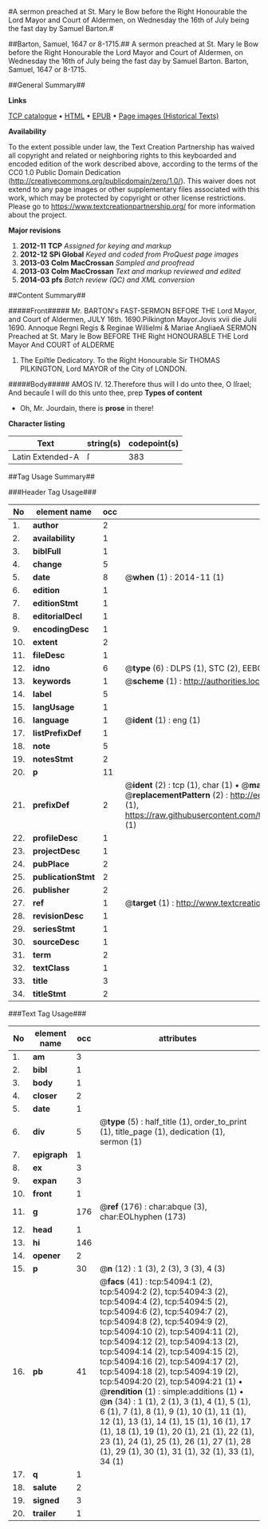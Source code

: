 #A sermon preached at St. Mary le Bow before the Right Honourable the Lord Mayor and Court of Aldermen, on Wednesday the 16th of July being the fast day by Samuel Barton.#

##Barton, Samuel, 1647 or 8-1715.##
A sermon preached at St. Mary le Bow before the Right Honourable the Lord Mayor and Court of Aldermen, on Wednesday the 16th of July being the fast day by Samuel Barton.
Barton, Samuel, 1647 or 8-1715.

##General Summary##

**Links**

[TCP catalogue](http://www.ota.ox.ac.uk/tcp/)  • 
[HTML](http://tei.it.ox.ac.uk/tcp/Texts-HTML/free/A31/A31110.html)  • 
[EPUB](http://tei.it.ox.ac.uk/tcp/Texts-EPUB/free/A31/A31110.epub) • 
[Page images (Historical Texts)](https://historicaltexts.jisc.ac.uk/eebo-12100175e)

**Availability**

To the extent possible under law, the Text Creation Partnership has waived all copyright and related or neighboring rights to this keyboarded and encoded edition of the work described above, according to the terms of the CC0 1.0 Public Domain Dedication (http://creativecommons.org/publicdomain/zero/1.0/). This waiver does not extend to any page images or other supplementary files associated with this work, which may be protected by copyright or other license restrictions. Please go to https://www.textcreationpartnership.org/ for more information about the project.

**Major revisions**

1. __2012-11__ __TCP__ *Assigned for keying and markup*
1. __2012-12__ __SPi Global__ *Keyed and coded from ProQuest page images*
1. __2013-03__ __Colm MacCrossan__ *Sampled and proofread*
1. __2013-03__ __Colm MacCrossan__ *Text and markup reviewed and edited*
1. __2014-03__ __pfs__ *Batch review (QC) and XML conversion*

##Content Summary##

#####Front#####
Mr. BARTON's FAST-SERMON BEFORE THE Lord Mayor, and Court of Aldermen, JULY 16th. 1690.Pilkington Mayor.Jovis xvii die Julii 1690. Annoque Regni Regis & Reginae Willielmi & Mariae AngliaeA SERMON Preached at St. Mary le Bow BEFORE THE Right HONOURABLE THE Lord Mayor And COURT of ALDERME
1. The Epiſtle Dedicatory. To the Right Honourable Sir THOMAS PILKINGTON, Lord MAYOR of the City of LONDON.

#####Body#####
AMOS IV. 12.Therefore thus will I do unto thee, O Iſrael; And becauſe I will do this unto thee, prep
**Types of content**

  * Oh, Mr. Jourdain, there is **prose** in there!

**Character listing**


|Text|string(s)|codepoint(s)|
|---|---|---|
|Latin Extended-A|ſ|383|

##Tag Usage Summary##

###Header Tag Usage###

|No|element name|occ|attributes|
|---|---|---|---|
|1.|__author__|2||
|2.|__availability__|1||
|3.|__biblFull__|1||
|4.|__change__|5||
|5.|__date__|8| @__when__ (1) : 2014-11 (1)|
|6.|__edition__|1||
|7.|__editionStmt__|1||
|8.|__editorialDecl__|1||
|9.|__encodingDesc__|1||
|10.|__extent__|2||
|11.|__fileDesc__|1||
|12.|__idno__|6| @__type__ (6) : DLPS (1), STC (2), EEBO-CITATION (1), OCLC (1), VID (1)|
|13.|__keywords__|1| @__scheme__ (1) : http://authorities.loc.gov/ (1)|
|14.|__label__|5||
|15.|__langUsage__|1||
|16.|__language__|1| @__ident__ (1) : eng (1)|
|17.|__listPrefixDef__|1||
|18.|__note__|5||
|19.|__notesStmt__|2||
|20.|__p__|11||
|21.|__prefixDef__|2| @__ident__ (2) : tcp (1), char (1)  •  @__matchPattern__ (2) : ([0-9\-]+):([0-9IVX]+) (1), (.+) (1)  •  @__replacementPattern__ (2) : http://eebo.chadwyck.com/downloadtiff?vid=$1&page=$2 (1), https://raw.githubusercontent.com/textcreationpartnership/Texts/master/tcpchars.xml#$1 (1)|
|22.|__profileDesc__|1||
|23.|__projectDesc__|1||
|24.|__pubPlace__|2||
|25.|__publicationStmt__|2||
|26.|__publisher__|2||
|27.|__ref__|1| @__target__ (1) : http://www.textcreationpartnership.org/docs/. (1)|
|28.|__revisionDesc__|1||
|29.|__seriesStmt__|1||
|30.|__sourceDesc__|1||
|31.|__term__|2||
|32.|__textClass__|1||
|33.|__title__|3||
|34.|__titleStmt__|2||


###Text Tag Usage###

|No|element name|occ|attributes|
|---|---|---|---|
|1.|__am__|3||
|2.|__bibl__|1||
|3.|__body__|1||
|4.|__closer__|2||
|5.|__date__|1||
|6.|__div__|5| @__type__ (5) : half_title (1), order_to_print (1), title_page (1), dedication (1), sermon (1)|
|7.|__epigraph__|1||
|8.|__ex__|3||
|9.|__expan__|3||
|10.|__front__|1||
|11.|__g__|176| @__ref__ (176) : char:abque (3), char:EOLhyphen (173)|
|12.|__head__|1||
|13.|__hi__|146||
|14.|__opener__|2||
|15.|__p__|30| @__n__ (12) : 1 (3), 2 (3), 3 (3), 4 (3)|
|16.|__pb__|41| @__facs__ (41) : tcp:54094:1 (2), tcp:54094:2 (2), tcp:54094:3 (2), tcp:54094:4 (2), tcp:54094:5 (2), tcp:54094:6 (2), tcp:54094:7 (2), tcp:54094:8 (2), tcp:54094:9 (2), tcp:54094:10 (2), tcp:54094:11 (2), tcp:54094:12 (2), tcp:54094:13 (2), tcp:54094:14 (2), tcp:54094:15 (2), tcp:54094:16 (2), tcp:54094:17 (2), tcp:54094:18 (2), tcp:54094:19 (2), tcp:54094:20 (2), tcp:54094:21 (1)  •  @__rendition__ (1) : simple:additions (1)  •  @__n__ (34) : 1 (1), 2 (1), 3 (1), 4 (1), 5 (1), 6 (1), 7 (1), 8 (1), 9 (1), 10 (1), 11 (1), 12 (1), 13 (1), 14 (1), 15 (1), 16 (1), 17 (1), 18 (1), 19 (1), 20 (1), 21 (1), 22 (1), 23 (1), 24 (1), 25 (1), 26 (1), 27 (1), 28 (1), 29 (1), 30 (1), 31 (1), 32 (1), 33 (1), 34 (1)|
|17.|__q__|1||
|18.|__salute__|2||
|19.|__signed__|3||
|20.|__trailer__|1||
